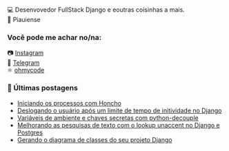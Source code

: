 💻 Desenvovedor FullStack Django e eoutras coisinhas a mais.<br>
🌵 Piauiense 

### Você pode me achar no/na:

📷 [Instagram](https://instagram.com/ohmycodebr/) <br>
📱 [Telegram](https://t.me/gabrielloliveira/) <br>
⚛️ [ohmycode](https://ohmycode.com.br) <br>

### 📕 Últimas postagens

<!-- BLOG:START -->
- [Iniciando os processos com Honcho](https://ohmycode.com.br/iniciando-os-processos-com-honcho/)
- [Deslogando o usuário após um limite de tempo de initividade no Django](https://ohmycode.com.br/deslogando-o-usuario-apos-um-limite-de-tempo-de-initividade-no-django/)
- [Variáveis de ambiente e chaves secretas com python-decouple](https://ohmycode.com.br/variaveis-de-ambiente-e-chaves-secretas-com-python-decouple/)
- [Melhorando as pesquisas de texto com o lookup unaccent no Django e Postgres](https://ohmycode.com.br/melhorando-as-pesquisas-de-texto-com-django-e-postgres/)
- [Gerando o diagrama de classes do seu projeto Django](https://ohmycode.com.br/gerando-o-diagrama-de-classes-do-seu-projeto-django/)
<!-- BLOG:END -->
